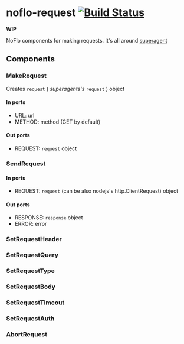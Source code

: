 # noflo-request [![Build Status](https://secure.travis-ci.org/burkostya/noflo-request.png?branch=master)](http://travis-ci.org/burkostya/noflo-request)

**WIP**

NoFlo components for making requests.
It's all around [superagent](http://visionmedia.github.io/superagent/)

## Components

### MakeRequest

Creates `request` ( _superagents's_ `request` ) object

#### In ports

- URL: url
- METHOD: method (GET by default)

#### Out ports

- REQUEST: `request` object

### SendRequest

#### In ports

- REQUEST: `request` (can be also nodejs's http.ClientRequest) object

#### Out ports

- RESPONSE: `response` object
- ERROR: error

### SetRequestHeader

### SetRequestQuery

### SetRequestType

### SetRequestBody

### SetRequestTimeout

### SetRequestAuth

### AbortRequest

